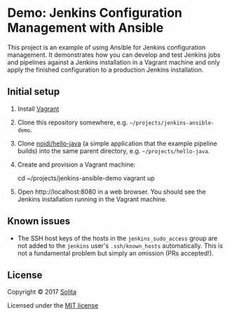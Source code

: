 # Demo: Jenkins Configuration Management with Ansible

This project is an example of using Ansible for Jenkins configuration
management. It demonstrates how you can develop and test Jenkins jobs and
pipelines against a Jenkins installation in a Vagrant machine and only apply
the finished configuration to a production Jenkins installation.

## Initial setup

1. Install [Vagrant](https://www.vagrantup.com/)

2. Clone this repository somewhere, e.g. `~/projects/jenkins-ansible-demo`.

3. Clone [noidi/hello-java](https://github.com/noidi/hello-java) (a simple
   application that the example pipeline builds) into the same parent
   directory, e.g. `~/projects/hello-java`.

4. Create and provision a Vagrant machine:

    cd ~/projects/jenkins-ansible-demo
    vagrant up

5. Open http://localhost:8080 in a web browser. You should see the Jenkins
   installation running in the Vagrant machine.

## Known issues

- The SSH host keys of the hosts in the `jenkins_sudo_access` group are not
  added to the `jenkins` user's `.ssh/known_hosts` automatically. This is not a
  fundamental problem but simply an omission (PRs accepted!).

## License

Copyright &copy; 2017 [Solita](https://www.solita.fi/)

Licensed under the [MIT license](LICENSE.txt)
